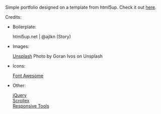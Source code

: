 Simple portfolio designed on a template from html5up. Check it out [here](https://BenjaminEchelmeier@github.io).

Credits:
* Boilerplate:
  
   html5up.net | @ajlkn (Story)
   
* Images:
  
   [Unsplash](https://unsplash.com)
   Photo by Goran Ivos on Unsplash
   
* Icons:
  
   [Font Awesome](https://fontawesome.com/)
   
* Other:
  
   [jQuery](https://jquery.com)  
   [Scrollex](https://github.com/ajlkn/jquery.scrollex)  
   [Responsive Tools](https://github.com/ajlkn/responsive-tools)

